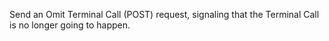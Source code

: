 Send an Omit Terminal Call (POST) request, signaling that the Terminal Call is no longer going to happen.
